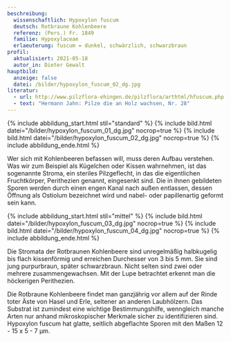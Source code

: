 ```yaml
---
beschreibung:
  wissenschaftlich: Hypoxylon fuscum
  deutsch: Rotbraune Kohlenbeere
  referenz: (Pers.) Fr. 1849
  familie: Hypoxylaceae
  erlaeuterung: fuscum = dunkel, schwärzlich, schwarzbraun
profil:
  aktualisiert: 2021-05-18
  autor_in: Dieter Gewalt
hauptbild:
  anzeige: false
  datei: /bilder/hypoxylon_fuscum_02_dg.jpg
literatur:
  - url: http://www.pilzflora-ehingen.de/pilzflora/arthtml/hfuscum.php
  - text: "Hermann Jahn: Pilze die an Holz wachsen, Nr. 28"
---
```

{% include abbildung_start.html stil="standard" %}
{% include bild.html datei="/bilder/hypoxylon_fuscum_01_dg.jpg" nocrop=true %}
{% include bild.html datei="/bilder/hypoxylon_fuscum_02_dg.jpg" nocrop=true %}
{% include abbildung_ende.html %}

Wer sich mit Kohlenbeeren befassen will, muss deren Aufbau verstehen. Was wir zum Beispiel als Kügelchen oder Kissen wahrnehmen, ist das sogenannte Stroma, ein steriles Pilzgeflecht, in das die eigentlichen Fruchtkörper, Perithezien genannt, eingesenkt sind. Die in ihnen gebildeten Sporen werden durch einen engen Kanal nach außen entlassen, dessen Öffnung als Ostiolum bezeichnet wird und nabel- oder papillenartig geformt sein kann.

{% include abbildung_start.html stil="mittel" %}
{% include bild.html datei="/bilder/hypoxylon_fuscum_03_dg.jpg" nocrop=true %}
{% include bild.html datei="/bilder/hypoxylon_fuscum_04_dg.jpg" nocrop=true %}
{% include abbildung_ende.html %}

Die Stromata der Rotbraunen Kohlenbeere sind unregelmäßig halbkugelig bis flach kissenförmig und erreichen Durchesser von 3 bis 5 mm. Sie sind jung purpurbraun, später schwarzbraun. Nicht selten sind zwei oder mehrere zusammengewachsen. Mit der Lupe betrachtet erkennt man die höckerigen Perithezien.

Die Rotbraune Kohlenbeere findet man ganzjährig vor allem auf der Rinde toter Äste von Hasel und Erle, seltener an anderen Laubhölzern. Das Substrat ist zumindest eine wichtige Bestimmungshilfe, wenngleich manche Arten nur anhand mikroskopischer Merkmale sicher zu identifizieren sind. Hypoxylon fuscum hat glatte, seitlich abgeflachte Sporen mit den Maßen 12 - 15 x 5 - 7 µm.
